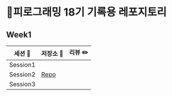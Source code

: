 # :blue_book:피로그래밍 18기 기록용 레포지토리

## Week1

| 세션 :date: | 저장소 :file_folder:                                          | 리뷰 :pencil2: |
| --------- | ---------------------------------------------------------- | ------------ |
| Session1  |                                                            |              |
| Session2  | [Repo](https://github.com/Pirogramming-18/Piro18_Arsha_05) |              |
| Session3  |                                                            |              |


